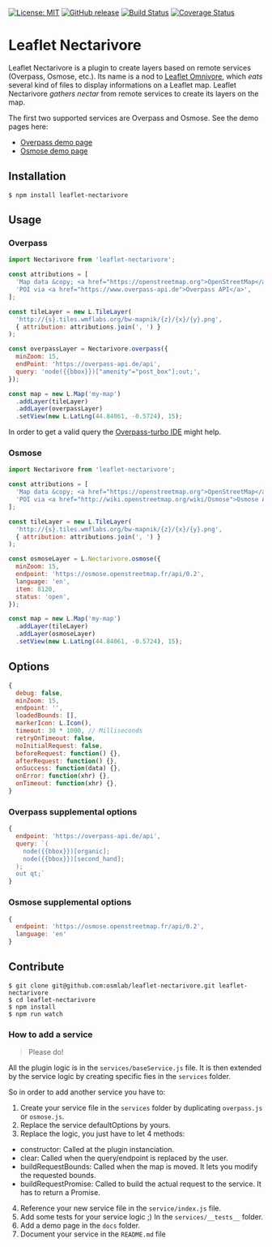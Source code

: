 [![License: MIT](https://img.shields.io/badge/license-MIT-blue.svg)](https://opensource.org/licenses/MIT)
[![GitHub release](https://img.shields.io/github/release/osmlab/leaflet-nectarivore.svg)](https://github.com/osmlab/leaflet-nectarivore/releases)
[![Build Status](https://api.travis-ci.org/osmlab/leaflet-nectarivore.svg?branch=develop)](http://travis-ci.org/osmlab/leaflet-nectarivore)
[![Coverage Status](https://coveralls.io/repos/github/osmlab/leaflet-nectarivore/badge.svg?branch=develop)](https://coveralls.io/github/osmlab/leaflet-nectarivore?branch=develop)

# Leaflet Nectarivore

Leaflet Nectarivore is a plugin to create layers based on remote services (Overpass, Osmose, etc.). Its name is a nod to [Leaflet Omnivore](https://github.com/mapbox/leaflet-omnivore), which _eats_ several kind of files to display informations on a Leaflet map. Leaflet Nectarivore _gathers nectar_ from remote services to create its layers on the map.

The first two supported services are Overpass and Osmose. See the demo pages here:

* [Overpass demo page](https://osmlab.github.io/leaflet-nectarivore/overpass.html)
* [Osmose demo page](https://osmlab.github.io/leaflet-nectarivore/osmose.html)


## Installation

```
$ npm install leaflet-nectarivore
```


## Usage

### Overpass

``` javascript
import Nectarivore from 'leaflet-nectarivore';

const attributions = [
  'Map data &copy; <a href="https://openstreetmap.org">OpenStreetMap</a> contributors',
  'POI via <a href="https://www.overpass-api.de">Overpass API</a>',
];

const tileLayer = new L.TileLayer(
  'http://{s}.tiles.wmflabs.org/bw-mapnik/{z}/{x}/{y}.png',
  { attribution: attributions.join(', ') }
);

const overpassLayer = Nectarivore.overpass({
  minZoom: 15,
  endPoint: 'https://overpass-api.de/api',
  query: 'node({{bbox}})["amenity"="post_box"];out;',
});

const map = new L.Map('my-map')
  .addLayer(tileLayer)
  .addLayer(overpassLayer)
  .setView(new L.LatLng(44.84061, -0.5724), 15);
```

In order to get a valid query the [Overpass-turbo IDE](http://overpass-turbo.eu/) might help.


### Osmose

``` javascript
import Nectarivore from 'leaflet-nectarivore';

const attributions = [
  'Map data &copy; <a href="https://openstreetmap.org">OpenStreetMap</a> contributors',
  'POI via <a href="http://wiki.openstreetmap.org/wiki/Osmose">Osmose API</a>',
];

const tileLayer = new L.TileLayer(
  'http://{s}.tiles.wmflabs.org/bw-mapnik/{z}/{x}/{y}.png',
  { attribution: attributions.join(', ') }
);

const osmoseLayer = L.Nectarivore.osmose({
  minZoom: 15,
  endpoint: 'https://osmose.openstreetmap.fr/api/0.2',
  language: 'en',
  item: 8120,
  status: 'open',
});

const map = new L.Map('my-map')
  .addLayer(tileLayer)
  .addLayer(osmoseLayer)
  .setView(new L.LatLng(44.84061, -0.5724), 15);
```


## Options

```javascript
{
  debug: false,
  minZoom: 15,
  endpoint: '',
  loadedBounds: [],
  markerIcon: L.Icon(),
  timeout: 30 * 1000, // Milliseconds
  retryOnTimeout: false,
  noInitialRequest: false,
  beforeRequest: function() {},
  afterRequest: function() {},
  onSuccess: function(data) {},
  onError: function(xhr) {},
  onTimeout: function(xhr) {},
}
```

### Overpass supplemental options

```javascript
{
  endpoint: 'https://overpass-api.de/api',
  query: `(
    node({{bbox}})[organic];
    node({{bbox}})[second_hand];
  );
  out qt;`
}
```


### Osmose supplemental options

```javascript
{
  endpoint: 'https://osmose.openstreetmap.fr/api/0.2',
  language: 'en'
}
```


## Contribute

```
$ git clone git@github.com:osmlab/leaflet-nectarivore.git leaflet-nectarivore
$ cd leaflet-nectarivore
$ npm install
$ npm run watch
```


### How to add a service

> Please do!

All the plugin logic is in the `services/baseService.js` file. It is then extended by the service logic by creating specific fies in the `services` folder.

So in order to add another service you have to:

1. Create your service file in the `services` folder by duplicating `overpass.js` or `osmose.js`.
2. Replace the service defaultOptions by yours.
3. Replace the logic, you just have to let 4 methods:
  * constructor: Called at the plugin instanciation.
  * clear: Called when the query/endpoint is replaced by the user.
  * buildRequestBounds: Called when the map is moved. It lets you modify the requested bounds.
  * buildRequestPromise: Called to build the actual request to the service. It has to return a Promise.
4. Reference your new service file in the `service/index.js` file.
5. Add some tests for your service logic ;) In the `services/__tests__` folder.
6. Add a demo page in the `docs` folder.
7. Document your service in the `README.md` file
